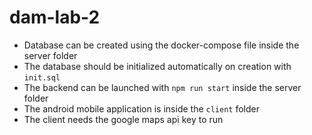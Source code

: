 # dam-lab-2

- Database can be created using the docker-compose file inside the server folder
- The database should be initialized automatically on creation with `init.sql`
- The backend can be launched with `npm run start` inside the server folder
- The android mobile application is inside the `client` folder
- The client needs the google maps api key to run
